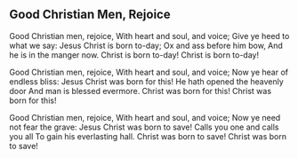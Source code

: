 ## Good Christian Men, Rejoice

Good Christian men, rejoice,
With heart and soul, and voice;
Give ye heed to what we say:
Jesus Christ is born to-day; 
Ox and ass before him bow, 
And he is in the manger now. 
Christ is born to-day! 
Christ is born to-day! 

Good Christian men, rejoice, 
With heart and soul, and voice; 
Now ye hear of endless bliss: 
Jesus Christ was born for this! 
He hath opened the heavenly door
And man is blessed evermore.
Christ was born for this! 
Christ was born for this! 

Good Christian men, rejoice, 
With heart and soul, and voice;
Now ye need not fear the grave:
Jesus Christ was born to save!
Calls you one and calls you all 
To gain his everlasting hall.
Christ was born to save!
Christ was born to save! 
